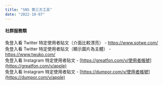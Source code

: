 ```yaml
---
title: "SNS 第三方工具"
date: "2022-10-07"
---
```


#### 社群服務類

免登入看 Twitter 特定使用者貼文（介面比較漂亮） - https://www.sotwe.com/  
免登入看 Twitter 特定使用者貼文（顯示圖片為主體） - https://www.twuko.com/  
免登入看 Instagram 特定使用者貼文 - [https://greatfon.com/v/使用者帳號](https://greatfon.com/v/apple)  
免登入看 Instagram 特定使用者貼文 - [https://dumpor.com/v/使用者帳號](https://dumpor.com/v/apple)  

</br>

